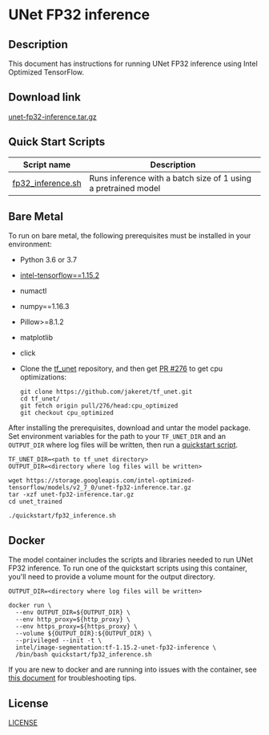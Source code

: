 <!--- 0. Title -->
# UNet FP32 inference

<!-- 10. Description -->
## Description

This document has instructions for running UNet FP32 inference using
Intel Optimized TensorFlow.

<!--- 20. Download link -->
## Download link

[unet-fp32-inference.tar.gz](https://storage.googleapis.com/intel-optimized-tensorflow/models/v2_7_0/unet-fp32-inference.tar.gz)

<!--- 40. Quick Start Scripts -->
## Quick Start Scripts

| Script name | Description |
|-------------|-------------|
| [fp32_inference.sh](fp32_inference.sh) | Runs inference with a batch size of 1 using a pretrained model |

<!--- 50. Bare Metal -->
## Bare Metal

To run on bare metal, the following prerequisites must be installed in your environment:
* Python 3.6 or 3.7
* [intel-tensorflow==1.15.2](https://pypi.org/project/intel-tensorflow/1.15.2/1.15.2/)
* numactl
* numpy==1.16.3
* Pillow>=8.1.2
* matplotlib
* click
* Clone the [tf_unet](https://github.com/jakeret/tf_unet) repository,
   and then get [PR #276](https://github.com/jakeret/tf_unet/pull/276)
   to get cpu optimizations:

   ```
   git clone https://github.com/jakeret/tf_unet.git
   cd tf_unet/
   git fetch origin pull/276/head:cpu_optimized
   git checkout cpu_optimized
   ``` 

After installing the prerequisites, download and untar the model package.
Set environment variables for the path to your `TF_UNET_DIR` and an `OUTPUT_DIR` where log files will be written, then run a 
[quickstart script](#quick-start-scripts).

```
TF_UNET_DIR=<path to tf_unet directory>
OUTPUT_DIR=<directory where log files will be written>

wget https://storage.googleapis.com/intel-optimized-tensorflow/models/v2_7_0/unet-fp32-inference.tar.gz
tar -xzf unet-fp32-inference.tar.gz
cd unet_trained

./quickstart/fp32_inference.sh
```

<!--- 60. Docker -->
## Docker

The model container includes the scripts and libraries needed to run 
UNet FP32 inference. To run one of the quickstart scripts 
using this container, you'll need to provide a volume mount for the 
output directory.

```
OUTPUT_DIR=<directory where log files will be written>

docker run \
  --env OUTPUT_DIR=${OUTPUT_DIR} \
  --env http_proxy=${http_proxy} \
  --env https_proxy=${https_proxy} \
  --volume ${OUTPUT_DIR}:${OUTPUT_DIR} \
  --privileged --init -t \
  intel/image-segmentation:tf-1.15.2-unet-fp32-inference \
  /bin/bash quickstart/fp32_inference.sh
```

If you are new to docker and are running into issues with the container,
see [this document](https://github.com/IntelAI/models/tree/master/docs/general/docker.md)
for troubleshooting tips.

<!--- 80. License -->
## License

[LICENSE](/LICENSE)

